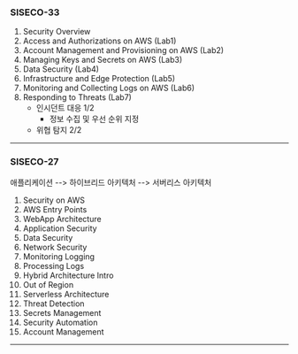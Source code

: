 ### SISECO-33

1. Security Overview
2. Access and Authorizations on AWS (Lab1)
3. Account Management and Provisioning on AWS (Lab2)
4. Managing Keys and Secrets on AWS (Lab3)
5. Data Security (Lab4)
6. Infrastructure and Edge Protection (Lab5)
7. Monitoring and Collecting Logs on AWS (Lab6)
8. Responding to Threats (Lab7)
   - 인시던트 대응 1/2
     - 정보 수집 및 우선 순위 지정
   - 위협 탐지 2/2

---

### SISECO-27

애플리케이션 --> 하이브리드 아키텍처 --> 서버리스 아키텍처

1. Security on AWS
2. AWS Entry Points
3. WebApp Architecture
4. Application Security
5. Data Security
6. Network Security
7. Monitoring Logging
8. Processing Logs
9. Hybrid Architecture Intro
10. Out of Region
11. Serverless Architecture
12. Threat Detection
13. Secrets Management
14. Security Automation
15. Account Management

---
